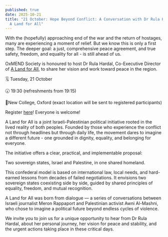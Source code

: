 ```yaml
---
published: true
date: 2025-10-21
title: "21 October: Hope Beyond Conflict: A Conversation with Dr Rula Hardal of
  A Land for All"
---
```

With the (hopefully) approaching end of the war and the return of hostages, many are experiencing a moment of relief. But we know this is only a first step. The deeper goal: a just, comprehensive peace agreement, and true safety, freedom, and equality for all - is still ahead of us.

OxMEND Society is honoured to host Dr Rula Hardal, Co-Executive Director of [A Land for All](https://www.2s1h.org/en), to share her vision and work toward peace in the region.

🗓️ Tuesday, 21 October

🕢 19:30 (refreshments from 19:15)

📍New College, Oxford (exact location will be sent to registered participants)

Register [here](https://forms.gle/AjhBeRqzVmnWjb949)! Everyone is welcome!

A Land for All is a joint Israeli-Palestinian political initiative rooted in the lived reality of both peoples. Founded by those who experience the conflict not through headlines but through daily life, the movement dares to imagine a different future - one grounded in dignity, equality, and belonging for everyone.

The initiative offers a clear, practical, and implementable proposal:

Two sovereign states, Israel and Palestine, in one shared homeland.

This confederal model is based on international law, local needs, and hard-earned lessons from decades of failed negotiations. It envisions two sovereign states coexisting side by side, guided by shared principles of equality, freedom, and mutual recognition.

A Land for All was born from dialogue — a series of conversations between Israeli journalist Meron Rappaport and Palestinian activist Awni Al-Mashni, who chose to imagine a political future beyond endless cycles of violence.

We invite you to join us for a unique opportunity to hear from Dr Rula Hardal, about her personal journey, her vision for peace and stability, and the urgent actions taking place in these critical days.